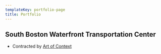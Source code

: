 ```yaml
---
templateKey: portfolio-page
title: Portfolio
---
```

## South Boston Waterfront Transportation Center 

- Contracted by [Art of Context](https://artofcontext.com/project/sbwtc-wayfinding)
